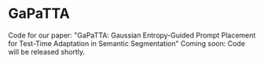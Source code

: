 # GaPaTTA
Code for our paper: "GaPaTTA: Gaussian Entropy-Guided Prompt Placement for Test-Time Adaptation in Semantic Segmentation"  Coming soon: Code will be released shortly.

